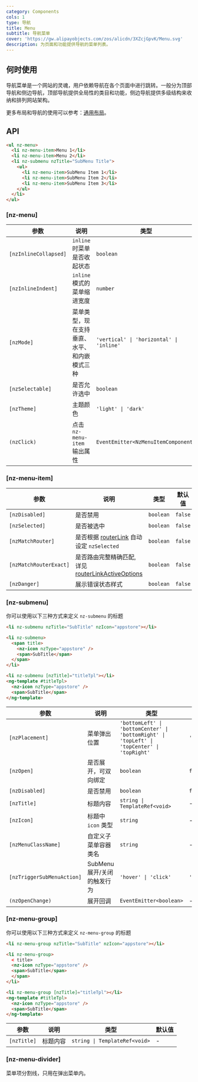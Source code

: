 ```yaml
---
category: Components
cols: 1
type: 导航
title: Menu
subtitle: 导航菜单
cover: 'https://gw.alipayobjects.com/zos/alicdn/3XZcjGpvK/Menu.svg'
description: 为页面和功能提供导航的菜单列表。
---
```


## 何时使用

导航菜单是一个网站的灵魂，用户依赖导航在各个页面中进行跳转。一般分为顶部导航和侧边导航，顶部导航提供全局性的类目和功能，侧边导航提供多级结构来收纳和排列网站架构。

更多布局和导航的使用可以参考：[通用布局](/components/layout/zh)。

## API

```html
<ul nz-menu>
  <li nz-menu-item>Menu 1</li>
  <li nz-menu-item>Menu 2</li>
  <li nz-submenu nzTitle="SubMenu Title">
    <ul>
      <li nz-menu-item>SubMenu Item 1</li>
      <li nz-menu-item>SubMenu Item 2</li>
      <li nz-menu-item>SubMenu Item 3</li>
    </ul>
  </li>
</ul>
```

### [nz-menu]

| 参数                  | 说明                                         | 类型                                     | 默认值       |
| --------------------- | -------------------------------------------- | ---------------------------------------- | ------------ |
| `[nzInlineCollapsed]` | `inline` 时菜单是否收起状态                  | `boolean`                                | -            |
| `[nzInlineIndent]`    | `inline` 模式的菜单缩进宽度                  | `number`                                 | `24`         |
| `[nzMode]`            | 菜单类型，现在支持垂直、水平、和内嵌模式三种 | `'vertical' \| 'horizontal' \| 'inline'` | `'vertical'` |
| `[nzSelectable]`      | 是否允许选中                                 | `boolean`                                | `true`       |
| `[nzTheme]`           | 主题颜色                                     | `'light' \| 'dark'`                      | `'light'`    |
| `(nzClick)`           | 点击 `nz-menu-item` 输出属性                 | `EventEmitter<NzMenuItemComponent>`      |              |

### [nz-menu-item]

| 参数                   | 说明                                                                                                                         | 类型      | 默认值  |
| ---------------------- | ---------------------------------------------------------------------------------------------------------------------------- | --------- | ------- |
| `[nzDisabled]`         | 是否禁用                                                                                                                     | `boolean` | `false` |
| `[nzSelected]`         | 是否被选中                                                                                                                   | `boolean` | `false` |
| `[nzMatchRouter]`      | 是否根据 [routerLink](https://www.angular.cn/api/router/RouterLink) 自动设定 `nzSelected`                                    | `boolean` | `false` |
| `[nzMatchRouterExact]` | 是否路由完整精确匹配, 详见 [routerLinkActiveOptions](https://angular.cn/api/router/RouterLinkActive#routerLinkActiveOptions) | `boolean` | `false` |
| `[nzDanger]`           | 展示错误状态样式                                                                                                             | `boolean` | `false` |

### [nz-submenu]

你可以使用以下三种方式来定义 `nz-submenu` 的标题

```html
<li nz-submenu nzTitle="SubTitle" nzIcon="appstore"></li>

<li nz-submenu>
  <span title>
    <nz-icon nzType="appstore" />
    <span>SubTitle</span>
  </span>
</li>

<li nz-submenu [nzTitle]="titleTpl"></li>
<ng-template #titleTpl>
  <nz-icon nzType="appstore" />
  <span>SubTitle</span>
</ng-template>
```

| 参数                       | 说明                        | 类型                                                                                        | 默认值         |
| -------------------------- | --------------------------- | ------------------------------------------------------------------------------------------- | -------------- |
| `[nzPlacement]`            | 菜单弹出位置                | `'bottomLeft' \| 'bottomCenter' \| 'bottomRight' \| 'topLeft' \| 'topCenter' \| 'topRight'` | `'bottomLeft'` |
| `[nzOpen]`                 | 是否展开，可双向绑定        | `boolean`                                                                                   | `false`        |
| `[nzDisabled]`             | 是否禁用                    | `boolean`                                                                                   | `false`        |
| `[nzTitle]`                | 标题内容                    | `string \| TemplateRef<void>`                                                               | -              |
| `[nzIcon]`                 | 标题中 `icon` 类型          | `string`                                                                                    | -              |
| `[nzMenuClassName]`        | 自定义子菜单容器类名        | `string`                                                                                    | -              |
| `[nzTriggerSubMenuAction]` | SubMenu 展开/关闭的触发行为 | `'hover' \| 'click'`                                                                        | `'hover'`      |
| `(nzOpenChange)`           | 展开回调                    | `EventEmitter<boolean>`                                                                     | -              |

### [nz-menu-group]

你可以使用以下三种方式来定义 `nz-menu-group` 的标题

```html
<li nz-menu-group nzTitle="SubTitle" nzIcon="appstore"></li>

<li nz-menu-group>
  < title>
  <nz-icon nzType="appstore" />
  <span>SubTitle</span>
  </span>
</li>

<li nz-menu-group [nzTitle]="titleTpl"></li>
<ng-template #titleTpl>
  <nz-icon nzType="appstore" />
  <span>SubTitle</span>
</ng-template>
```

| 参数        | 说明     | 类型                          | 默认值 |
| ----------- | -------- | ----------------------------- | ------ |
| `[nzTitle]` | 标题内容 | `string \| TemplateRef<void>` | -      |

### [nz-menu-divider]

菜单项分割线，只用在弹出菜单内。
